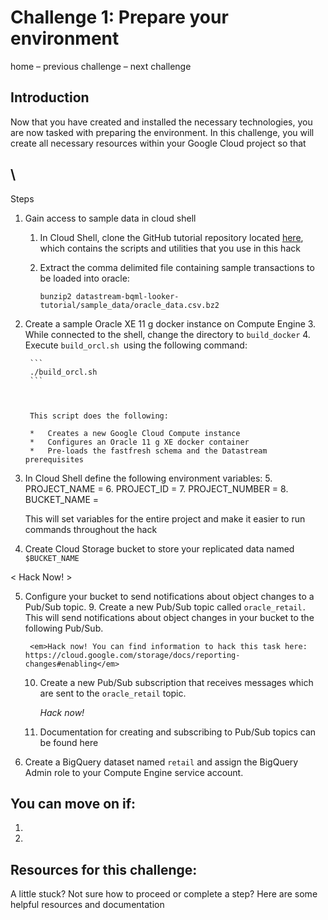 

# Challenge 1: Prepare your environment 

home – previous challenge – next challenge 


## Introduction

Now that you have created and installed the necessary technologies, you are now tasked with preparing the environment. In this challenge, you will create all necessary resources within your Google Cloud project so that  


##  \
Steps



1. Gain access to sample data in cloud shell 
    1. In Cloud Shell, clone the GitHub tutorial repository located [here](https://github.com/caugusto/datastream-bqml-looker-tutorial.git), which contains the scripts and utilities that you use in this hack 
    2. Extract the comma delimited file containing sample transactions to be loaded into oracle:

        ```
        bunzip2 datastream-bqml-looker-tutorial/sample_data/oracle_data.csv.bz2
        ```


2. Create a sample Oracle XE 11 g docker instance on Compute Engine 
    3. While connected to the shell, change the directory to `build_docker`
    4. Execute `build_orcl.sh `using the following command: 

        ```
        ./build_orcl.sh
        ```



        This script does the following: 

        *   Creates a new Google Cloud Compute instance
        *   Configures an Oracle 11 g XE docker container 
        *   Pre-loads the fastfresh schema and the Datastream prerequisites 
3. In Cloud Shell define the following environment variables: 
    5. PROJECT\_NAME = 
    6. PROJECT\_ID = 
    7. PROJECT\_NUMBER = 
    8. BUCKET\_NAME = 

    This will set variables for the entire project and make it easier to run commands throughout the hack 

4. Create Cloud Storage bucket to store your replicated data named `$BUCKET_NAME `


< Hack Now! >



5. Configure your bucket to send notifications about object changes to a Pub/Sub topic. 
    9. Create a new Pub/Sub topic called <code>oracle_retail<em>. </em></code>This will send notifications about object changes in your bucket to the following Pub/Sub.

        <em>Hack now! You can find information to hack this task here: https://cloud.google.com/storage/docs/reporting-changes#enabling</em>

    10. Create a new Pub/Sub subscription that receives messages which are sent to the  `oracle_retail` topic. 

        _Hack now!_

    11. Documentation for creating and subscribing to Pub/Sub topics can be found here
6. Create a BigQuery dataset named `retail` and assign the BigQuery Admin role to your Compute Engine service account. 


## You can move on if: 

1.

2.


## Resources for this challenge:

A little stuck? Not sure how to proceed or complete a step? Here are some helpful resources and documentation 
